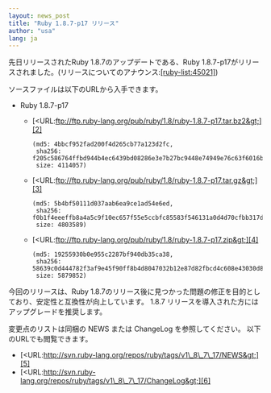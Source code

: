 ```yaml
---
layout: news_post
title: "Ruby 1.8.7-p17 リリース"
author: "usa"
lang: ja
---
```


先日リリースされたRuby 1.8.7のアップデートである、Ruby
1.8.7-p17がリリースされました。(リリースについてのアナウンス:[\[ruby-list:45021\]][1])

ソースファイルは以下のURLから入手できます。

* Ruby 1.8.7-p17
  * [&lt;URL:ftp://ftp.ruby-lang.org/pub/ruby/1.8/ruby-1.8.7-p17.tar.bz2&gt;][2]

        (md5: 4bbcf952fad200f4d265cb77a123d2fc,
         sha256: f205c586764ffbd944b4ec6439bd08286e3e7b27bc9448e74949e76c63f6016b,
         size: 4114057)

  * [&lt;URL:ftp://ftp.ruby-lang.org/pub/ruby/1.8/ruby-1.8.7-p17.tar.gz&gt;][3]

        (md5: 5b4bf50111d037aab6ea9ce1ad54e6ed,
         sha256: f0b1f4eeeffb8a4a5c9f10ec657f55e5ccbfc85583f546131a0d4d70cfbb317d,
         size: 4803589)

  * [&lt;URL:ftp://ftp.ruby-lang.org/pub/ruby/1.8/ruby-1.8.7-p17.zip&gt;][4]

        (md5: 19255930b0e955c2287bf940db35ca38,
         sha256: 58639c0d444782f3af9e45f90ff8b4d8047032b12e87d82fbcd4c608e43030d8,
         size: 5879852)

今回のリリースは、Ruby 1.8.7のリリース後に見つかった問題の修正を目的としており、安定性と互換性が向上しています。 1.8.7
リリースを導入された方にはアップグレードを推奨します。

変更点のリストは同梱の NEWS または ChangeLog を参照してください。 以下のURLでも閲覧できます。

* [&lt;URL:http://svn.ruby-lang.org/repos/ruby/tags/v1\_8\_7\_17/NEWS&gt;][5]
* [&lt;URL:http://svn.ruby-lang.org/repos/ruby/tags/v1\_8\_7\_17/ChangeLog&gt;][6]



[1]: http://blade.nagaokaut.ac.jp/cgi-bin/scat.rb/ruby/ruby-list/45021
[2]: ftp://ftp.ruby-lang.org/pub/ruby/1.8/ruby-1.8.7-p17.tar.bz2
[3]: ftp://ftp.ruby-lang.org/pub/ruby/1.8/ruby-1.8.7-p17.tar.gz
[4]: ftp://ftp.ruby-lang.org/pub/ruby/1.8/ruby-1.8.7-p17.zip
[5]: http://svn.ruby-lang.org/repos/ruby/tags/v1_8_7_17/NEWS
[6]: http://svn.ruby-lang.org/repos/ruby/tags/v1_8_7_17/ChangeLog
